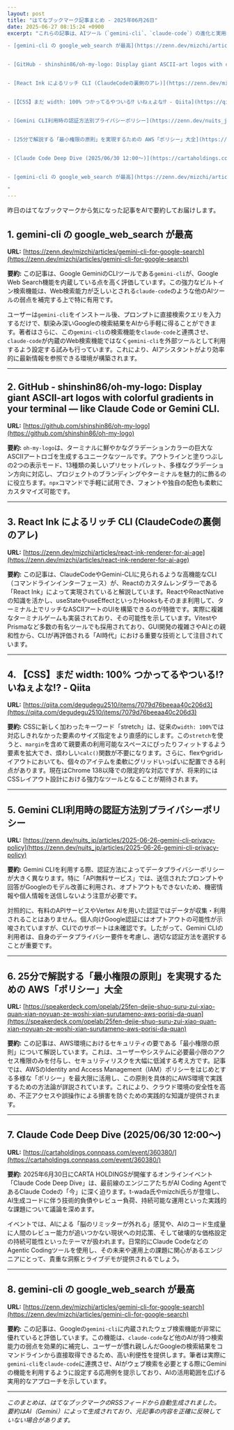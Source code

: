 ```yaml
---
layout: post
title: "はてなブックマーク記事まとめ - 2025年06月26日"
date: 2025-06-27 08:15:24 +0900
excerpt: "これらの記事は、AIツール（`gemini-cli`、`claude-code`）の進化と実用的なCLI活用が共通テーマで、機能強化（ウェブ検索連携など）やリッチUI実現技術（React Ink）が注目される一方で、データプライバシーや技術的負債といったAI利用に伴う運用上の課題も議論されています。

- [gemini-cli の google_web_search が最高](https://zenn.dev/mizchi/articles/gemini-cli-for-google-search)


- [GitHub - shinshin86/oh-my-logo: Display giant ASCII-art logos with colorful gradients in your terminal — like Claude Code or Gemini CLI.](https://github.com/shinshin86/oh-my-logo)


- [React Ink によるリッチ CLI (ClaudeCodeの裏側のアレ)](https://zenn.dev/mizchi/articles/react-ink-renderer-for-ai-age)


- [【CSS】まだ width: 100% つかってるやついる⁉︎ いねぇよな⁉︎ - Qiita](https://qiita.com/degudegu2510/items/7079d76beeaa40c206d3)


- [Gemini CLI利用時の認証方法別プライバシーポリシー](https://zenn.dev/nuits_jp/articles/2025-06-26-gemini-cli-privacy-policy)


- [25分で解説する「最小権限の原則」を実現するための AWS「ポリシー」大全](https://speakerdeck.com/opelab/25fen-dejie-shuo-suru-zui-xiao-quan-xian-noyuan-ze-woshi-xian-surutameno-aws-porisi-da-quan)


- [Claude Code Deep Dive (2025/06/30 12:00〜)](https://cartaholdings.connpass.com/event/360380/)


- [gemini-cli の google_web_search が最高](https://zenn.dev/mizchi/articles/gemini-cli-for-google-search)

"
---
```


昨日のはてなブックマークから気になった記事をAIで要約してお届けします。


## 1. gemini-cli の google_web_search が最高

**URL:** [https://zenn.dev/mizchi/articles/gemini-cli-for-google-search](https://zenn.dev/mizchi/articles/gemini-cli-for-google-search)

**要約:**
この記事は、Google GeminiのCLIツールである`gemini-cli`が、Google Web Search機能を内蔵している点を高く評価しています。この強力なビルトイン検索機能は、Web検索能力が乏しいとされる`claude-code`のような他のAIツールの弱点を補完する上で特に有用です。

ユーザーは`gemini-cli`をインストール後、プロンプトに直接検索クエリを入力するだけで、馴染み深いGoogleの検索結果をAIから手軽に得ることができます。著者はさらに、この`gemini-cli`の検索機能を`claude-code`と連携させ、`claude-code`が内蔵のWeb検索機能ではなく`gemini-cli`を外部ツールとして利用するよう設定する試みも行っています。これにより、AIアシスタントがより効率的に最新情報を参照できる環境が構築されます。

---

## 2. GitHub - shinshin86/oh-my-logo: Display giant ASCII-art logos with colorful gradients in your terminal — like Claude Code or Gemini CLI.

**URL:** [https://github.com/shinshin86/oh-my-logo](https://github.com/shinshin86/oh-my-logo)

**要約:**
`oh-my-logo`は、ターミナルに鮮やかなグラデーションカラーの巨大なASCIIアートロゴを生成するユニークなツールです。アウトラインと塗りつぶしの2つの表示モード、13種類の美しいプリセットパレット、多様なグラデーション方向に対応し、プロジェクトのブランディングやターミナルを魅力的に飾るのに役立ちます。`npx`コマンドで手軽に試用でき、フォントや独自の配色も柔軟にカスタマイズ可能です。

---

## 3. React Ink によるリッチ CLI (ClaudeCodeの裏側のアレ)

**URL:** [https://zenn.dev/mizchi/articles/react-ink-renderer-for-ai-age](https://zenn.dev/mizchi/articles/react-ink-renderer-for-ai-age)

**要約:**
この記事は、ClaudeCodeやGemini-CLIに見られるような高機能なCLI（コマンドラインインターフェース）が、Reactのカスタムレンダラーである「React Ink」によって実現されていると解説しています。ReactやReactNativeの知識を活かし、useStateやuseEffectといったHooksもそのまま利用して、ターミナル上でリッチなASCIIアートのUIを構築できるのが特徴です。実際に複雑なターミナルゲームも実装されており、その可能性を示しています。VitestやPrismaなど多数の有名ツールでも採用されており、GUI開発の複雑さやAIとの親和性から、CLIが再評価される「AI時代」における重要な技術として注目されています。

---

## 4. 【CSS】まだ width: 100% つかってるやついる⁉︎ いねぇよな⁉︎ - Qiita

**URL:** [https://qiita.com/degudegu2510/items/7079d76beeaa40c206d3](https://qiita.com/degudegu2510/items/7079d76beeaa40c206d3)

**要約:**
CSSに新しく加わったキーワード「stretch」は、従来の`width: 100%`では対応しきれなかった要素のサイズ指定をより直感的にします。この`stretch`を使うと、`margin`を含めて親要素の利用可能なスペースにぴったりフィットするよう要素を拡大でき、煩わしい`calc()`関数が不要になります。さらに、flexやgridレイアウトにおいても、個々のアイテムを柔軟にグリッドいっぱいに配置できる利点があります。現在はChrome 138以降での限定的な対応ですが、将来的にはCSSレイアウト設計における強力なツールとなることが期待されます。

---

## 5. Gemini CLI利用時の認証方法別プライバシーポリシー

**URL:** [https://zenn.dev/nuits_jp/articles/2025-06-26-gemini-cli-privacy-policy](https://zenn.dev/nuits_jp/articles/2025-06-26-gemini-cli-privacy-policy)

**要約:**
Gemini CLIを利用する際、認証方法によってデータプライバシーポリシーが大きく異なります。特に「API無料サービス」では、送信されたプロンプトや回答がGoogleのモデル改善に利用され、オプトアウトもできないため、機密情報や個人情報を送信しないよう注意が必要です。

対照的に、有料のAPIサービスやVertex AIを用いた認証ではデータが収集・利用されることはありません。個人向けGoogle認証にはオプトアウトの可能性が示唆されていますが、CLIでのサポートは未確認です。したがって、Gemini CLIの利用者は、自身のデータプライバシー要件を考慮し、適切な認証方法を選択することが重要です。

---

## 6. 25分で解説する「最小権限の原則」を実現するための AWS「ポリシー」大全

**URL:** [https://speakerdeck.com/opelab/25fen-dejie-shuo-suru-zui-xiao-quan-xian-noyuan-ze-woshi-xian-surutameno-aws-porisi-da-quan](https://speakerdeck.com/opelab/25fen-dejie-shuo-suru-zui-xiao-quan-xian-noyuan-ze-woshi-xian-surutameno-aws-porisi-da-quan)

**要約:**
この記事は、AWS環境におけるセキュリティの要である「最小権限の原則」について解説しています。これは、ユーザーやシステムに必要最小限のアクセス権限のみを付与し、セキュリティリスクを大幅に低減する考え方です。記事では、AWSのIdentity and Access Management（IAM）ポリシーをはじめとする多様な「ポリシー」を最大限に活用し、この原則を具体的にAWS環境で実践するための方法論が詳説されています。これにより、クラウド環境の安全性を高め、不正アクセスや誤操作による損害を防ぐための実践的な知識が提供されます。

---

## 7. Claude Code Deep Dive (2025/06/30 12:00〜)

**URL:** [https://cartaholdings.connpass.com/event/360380/](https://cartaholdings.connpass.com/event/360380/)

**要約:**
2025年6月30日にCARTA HOLDINGSが開催するオンラインイベント「Claude Code Deep Dive」は、最前線のエンジニアたちがAI Coding AgentであるClaude Codeの「今」に深く迫ります。t-wada氏やmizchi氏らが登壇し、AI生成コードに伴う技術的負債やレビュー負荷、持続可能な運用といった実践的な課題について議論を深めます。

イベントでは、AIによる「脳のリミッターが外れる」感覚や、AIのコード生成量に人間のレビュー能力が追いつかない現状への対応策、そして破壊的な価格設定の持続可能性といったテーマが扱われます。日常的にClaude CodeなどのAgentic Codingツールを使用し、その未来や運用上の課題に関心があるエンジニアにとって、貴重な洞察とライブデモが提供されるでしょう。

---

## 8. gemini-cli の google_web_search が最高

**URL:** [https://zenn.dev/mizchi/articles/gemini-cli-for-google-search](https://zenn.dev/mizchi/articles/gemini-cli-for-google-search)

**要約:**
この記事は、Googleの`gemini-cli`に内蔵されたウェブ検索機能が非常に優れていると評価しています。この機能は、`claude-code`など他のAIが持つ検索能力の弱点を効果的に補完し、ユーザーが慣れ親しんだGoogleの検索結果をコマンドラインから直接取得できるため、高い利便性を提供します。筆者は実際に`gemini-cli`を`claude-code`に連携させ、AIがウェブ検索を必要とする際にGeminiの機能を利用するように設定する応用例を提示しており、AIの活用範囲を広げる実用的なアプローチを示しています。

---


*このまとめは、はてなブックマークのRSSフィードから自動生成されました。*
*要約はAI（Gemini）によって生成されており、元記事の内容を正確に反映していない場合があります。*
